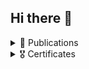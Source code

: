 ## Hi there 👋

<details>
<summary>📑 Publications</summary>
  
  > * [ESMO 2024](https://www.esmo.org/): [Deep learning tertiary lymphoid structures detection on HES/H&E slides and association to survival outcome in sarcoma](https://oncologypro.esmo.org/meeting-resources/esmo-congress-2024/deep-learning-tertiary-lymphoid-structures-detection-on-hes-h-e-slides-and-association-to-survival-outcome-in-sarcoma)
  >   * poster 
</details>

<details>
<summary>🎖️ Certificates</summary>
  
  > ## 🤖 Machine learning
  
  > * [AI for Medical Diagnosis](https://coursera.org/share/5a30826ce7ef1aef9912b7e0cef9fb13)
  
  > * [Real-time OCR and Text Detection with Tensorflow, OpenCV and Tesseract]()
  
  > * [Sequences, Time Series and Prediction]()
  
  > * [DeepLearning.AI TensorFlow Developer Professional Certificate](https://coursera.org/share/14fcd5939a98d381171ea7752ab97243)
  >   * [Introduction to TensorFlow for Artificial Intelligence, Machine Learning, and Deep Learning]()
  >   * [Convolutional Neural Networks in TensorFlow]()
  >   * [Natural Language Processing in TensorFlow]()
  
  > * [IBM AI Developer Professional Certificate](https://coursera.org/share/fc285e75e2530faf891c63ca89e3877f)
  >   * [Python for Data Science, AI & Development]()
  >   * [Building AI Applications with Watson APIs]()
  >   * [Introduction to Computer Vision and Image Processing]()
  
  > * [Machine Learning]()

  > ## 🧬 Science
  
  > * [Introduction to the Biology of Cancer](https://coursera.org/share/730e4c656af2452dff6d94f4fbcb4347)
</details>
